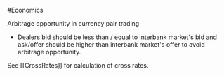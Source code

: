 #Economics 

Arbitrage opportunity in currency pair trading

- Dealers bid should be less than / equal to interbank market's bid  and ask/offer should be higher than interbank market's offer to avoid arbitrage opportunity. 

See [[CrossRates]] for calculation of cross rates. 